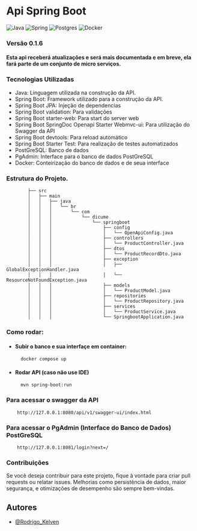 
# Api Spring Boot

![Java](https://img.shields.io/badge/java-%23ED8B00.svg?style=for-the-badge&logo=openjdk&logoColor=white) 
![Spring](https://img.shields.io/badge/spring-%236DB33F.svg?style=for-the-badge&logo=spring&logoColor=white)
![Postgres](https://img.shields.io/badge/postgres-%23316192.svg?style=for-the-badge&logo=postgresql&logoColor=white)
![Docker](https://img.shields.io/badge/docker-%230db7ed.svg?style=for-the-badge&logo=docker&logoColor=white)



### Versão 0.1.6
#### Esta api receberá atualizações e será mais documentada e em breve, ela fará parte de um conjunto de micro serviços.


### Tecnologias Utilizadas

- Java: Linguagem utilizada na construção da API.
- Spring Boot: Framework utilizado para a construção da API.
- Spring Boot JPA: Injeção de dependencias
- Spring Boot validation: Para validações
- Spring Boot starter-web: Para start do server web
- Spring Boot SpringDoc Openapi Starter Webmvc-ui: Para utilização do Swagger da API
- Spring Boot devtools: Para reload automático
- Spring Boot Starter Test: Para realização de testes automatizados
- PostGreSQL: Banco de dados
- PgAdmin: Interface para o banco de dados PostGreSQL
- Docker: Conteirização do banco de dados e de seua interface

### Estrutura do Projeto.
            ├── src
            │   ├── main
            │   │   ├── java
            │   │   │   └── br
            │   │   │       └── com
            │   │   │           └── dicume
            │   │   │               └── springboot
            │   │   │                   ├── config
            │   │   │                   │   └── OpenApiConfig.java
            │   │   │                   ├── controllers
            │   │   │                   │   └── ProductController.java
            │   │   │                   ├── dtos
            │   │   │                   │   └── ProductRecordDto.java
            │   │   │                   ├── exception
            │   │   │                   │   ├── GlobalExceptionHandler.java
            │   │   │                   │   └── ResourceNotFoundException.java
            │   │   │                   ├── models
            │   │   │                   │   └── ProductModel.java
            │   │   │                   ├── repositories
            │   │   │                   │   └── ProductRepository.java
            │   │   │                   ├── services
            │   │   │                   │   └── ProductService.java
            │   │   │                   └── SpringbootApplication.java
                
        
### Como rodar:
- #### Subir o banco e sua interfaçe em container:
        docker compose up
- #### Rodar API (caso não use IDE)
        mvn spring-boot:run


### Para acessar o swagger da API
        http://127.0.0.1:8080/api/v1/swagger-ui/index.html


### Para acessar o PgAdmin (Interface do Banco de Dados) PostGreSQL
        http://127.0.0.1:8081/login?next=/


### Contribuições

Se você deseja contribuir para este projeto, fique à vontade para criar pull requests ou relatar issues. Melhorias como persistência de dados, maior segurança, e otimizações de desempenho são sempre bem-vindas.

## Autores
- [@Rodrigo_Kelven](https://github.com/Rodrigo-Kelven)

